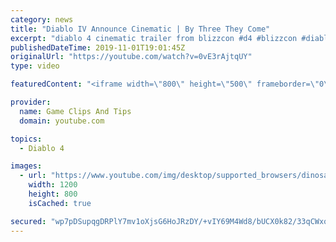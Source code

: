 ```yaml
---
category: news
title: "Diablo IV Announce Cinematic | By Three They Come"
excerpt: "diablo 4 cinematic trailer from blizzcon #d4 #blizzcon #diablo."
publishedDateTime: 2019-11-01T19:01:45Z
originalUrl: "https://youtube.com/watch?v=0vE3rAjtqUY"
type: video

featuredContent: "<iframe width=\"800\" height=\"500\" frameborder=\"0\" src=\"https://www.youtube.com/embed/0vE3rAjtqUY\" allow=\"accelerometer; autoplay; encrypted-media; gyroscope; picture-in-picture\" allowfullscreen></iframe>"

provider:
  name: Game Clips And Tips
  domain: youtube.com

topics:
  - Diablo 4

images:
  - url: "https://www.youtube.com/img/desktop/supported_browsers/dinosaur.png"
    width: 1200
    height: 800
    isCached: true

secured: "wp7pDSupqgDRPlY7mv1oXjsG6HoJRzDY/+vIY69M4Wd8/bUCX0k82/33qCWxqjdKHgfnlGCJpvZehikbGB+yHwxHHqiuHpo3Xvjnrg7I3cPudumEJ/FnTBCyGJ5mMX8Ht/FPAcw+SUbdB64BHvCzHsiw9mEmCoiSwi1DAiSad1sqgaQNRSB9OoXb8YS9/D4GFMPwXgF7Bi5x25gT2MoimUjF776kyiLdRVqvNx6VvgQujpiJBfHxKNK1k3P592uPrRF75XeCQ9/21MLQyc8OhDWQFvM6j/2ui8EOXoMizyYwrVs/CtDWwLTYYVgaCLWGxDPQMXmW8YfxdypemFSo3X5xvwJTefg0uwHL1W29uFjkSUd3sZSZh9f5k+Zn15Ym03RheJv49OA/GQsznlRA+A==;BGK4j49A+KEKA1Vg6ERa9w=="
---
```


